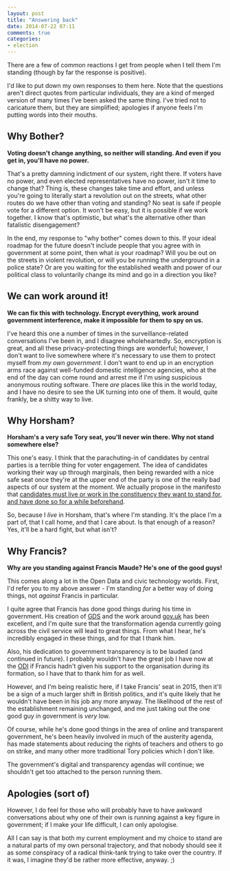 ```yaml
---
layout: post
title: "Answering back"
date: 2014-07-22 07:11
comments: true
categories:
- election
---
```

There are a few of common reactions I get from people when I tell them I'm standing (though by far the response is positive).

I'd like to put down my own responses to them here. Note that the questions aren't direct quotes from particular individuals, they are a kind of merged version of many times I've been asked the same thing. I've tried not to caricature them, but they are simplified; apologies if anyone feels I'm putting words into their mouths.

## Why Bother?

**Voting doesn't change anything, so neither will standing. And even if you get in, you'll have no power.**

That's a pretty damning indictment of our system, right there. If voters have no power, and even elected representatives have no power, isn't it time to change that? Thing is, these changes take time and effort, and unless you're going to literally start a revolution out on the streets, what other routes do we have other than voting and standing? No seat is safe if people vote for a different option. It won't be easy, but it is possible if we work together. I know that's optimistic, but what's the alternative other than fatalistic disengagement?

In the end, my response to "why bother" comes down to this. If your ideal roadmap for the future doesn't include people that you agree with in government at some point, then what *is* your roadmap? Will you be out on the streets in violent revolution, or will you be running the underground in a police state? Or are you waiting for the established wealth and power of our political class to voluntarily change its mind and go in a direction you like?

## We can work around it!

**We can fix this with technology. Encrypt everything, work around government interference, make it impossible for them to spy on us.**

I've heard this one a number of times in the surveillance-related conversations I've been in, and I disagree wholeheartedly. So, encryption is great, and all these privacy-protecting things are wonderful; however, I don't want to live somewhere where it's necessary to use them to protect myself from *my own government*. I don't want to end up in an encryption arms race against well-funded domestic intelligence agencies, who at the end of the day can come round and arrest me if I'm using suspicious anonymous routing software. There *are* places like this in the world today, and I have no desire to see the UK turning into one of them. It would, quite frankly, be a shitty way to live.

## Why Horsham?

**Horsham's a very safe Tory seat, you'll never win there. Why not stand somewhere else?**

This one's easy. I think that the parachuting-in of candidates by central parties is a terrible thing for voter engagement. The idea of candidates working their way up through marginals, then being rewarded with a nice safe seat once they're at the upper end of the party is one of the really bad aspects of our system at the moment. We actually propose in the manifesto that [candidates must live or work in the constituency they want to stand for, and have done so for a while beforehand](https://openpolitics.org.uk/manifesto/democracy.html#standing-for-election).

So, because I *live* in Horsham, that's where I'm standing. It's the place I'm a part of, that I call home, and that I care about. Is that enough of a reason? Yes, it'll be a hard fight, but what isn't?

## Why Francis?

**Why are you standing against Francis Maude? He's one of the good guys!**

This comes along a lot in the Open Data and civic technology worlds. First, I'd refer you to my above answer - I'm standing *for* a better way of doing things, not *against* Francis in particular.

I quite agree that Francis has done good things during his time in government. His creation of [GDS](https://gds.blog.gov.uk/) and the work around [gov.uk](http://gov.uk) has been excellent, and I'm quite sure that the transformation agenda currently going across the civil service will lead to great things. From what I hear, he's incredibly engaged in these things, and for that I thank him.

Also, his dedication to government transparency is to be lauded (and continued in future). I probably wouldn't have the great job I have now at the [ODI](http://theodi.org) if Francis hadn't given his support to the organisation during its formation, so I have that to thank him for as well.

However, and I'm being realistic here, if I take Francis' seat in 2015, then it'll be a sign of a much larger shift in British politics, and it's quite likely that he wouldn't have been in his job any more anyway. The likelihood of the rest of the establishment remaining unchanged, and me just taking out the one good guy in government is *very* low.

Of course, while he's done good things in the area of online and transparent government, he's been heavily involved in much of the austerity agenda, has made statements about reducing the rights of teachers and others to go on strike, and many other more traditional Tory policies which I don't like.

The government's digital and transparency agendas will continue; we shouldn't get too attached to the person running them.

## Apologies (sort of)

However, I do feel for those who will probably have to have awkward conversations about why one of their own is running against a key figure in government; if I make your life difficult, I can only apologise.

All I can say is that both my current employment and my choice to stand are a natural parts of my own personal trajectory, and that nobody should see it as some conspiracy of a radical think-tank trying to take over the country. If it was, I imagine they'd be rather more effective, anyway. ;)
